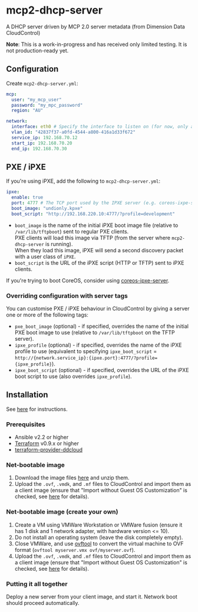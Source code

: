 # mcp2-dhcp-server
A DHCP server driven by MCP 2.0 server metadata (from Dimension Data CloudControl)

**Note**: This is a work-in-progress and has received only limited testing. It is not production-ready yet.

## Configuration
Create `mcp2-dhcp-server.yml`:

```yaml
mcp:
  user: "my_mcp_user"
  password: "my_mpc_password"
  region: "AU"

network:
  interface: eth0 # Specify the interface to listen on (for now, only a single interface is supported).
  vlan_id: "42837f37-a0fd-4544-a800-416a1d33f672"
  service_ip: 192.168.70.12
  start_ip: 192.168.70.20
  end_ip: 192.168.70.30
```

## PXE / iPXE
If you're using iPXE, add the following to `mcp2-dhcp-server.yml`:

```yaml
ipxe:
  enable: true
  port: 4777 # The TCP port used by the IPXE server (e.g. coreos-ixpe-server). Usually matches boot_script below.
  boot_image: "undionly.kpxe"
  boot_script: "http://192.168.220.10:4777/?profile=development"
```

* `boot_image` is the name of the initial iPXE boot image file (relative to `/var/lib/tftpboot`) sent to regular PXE clients.  
PXE clients will load this image via TFTP (from the server where `mcp2-dhcp-server` is running).  
When they load this image, iPXE will send a second discovery packet with a user class of `iPXE`.
* `boot_script` is the URL of the iPXE script (HTTP or TFTP) sent to iPXE clients.

If you're trying to boot CoreOS, consider using [coreos-ipxe-server](https://github.com/kelseyhightower/coreos-ipxe-server).

### Overriding configuration with server tags

You can customise PXE / iPXE behaviour in CloudControl by giving a server one or more of the following tags:

* `pxe_boot_image` (optional) - if specified, overrides the name of the initial PXE boot image to use (relative to `/var/lib/tftpboot` on the TFTP server).
* `ipxe_profile` (optional) - if specified, overrides the name of the iPXE profile to use (equivalent to specifying `ipxe_boot_script` = `http://{network.service_ip}:{ipxe.port}:4777/?profile={ipxe_profile}`).
* `ipxe_boot_script` (optional) - if specified, overrides the URL of the iPXE boot script to use (also overrides `ipxe_profile`).

## Installation

See [here](installer/README.md) for instructions.

### Prerequisites

* Ansible v2.2 or higher
* [Terraform](https://terraform.io/) v0.9.x or higher
* [terraform-provider-ddcloud](https://github.com/DimensionDataResearch/dd-cloud-compute-terraform/releases/download/v1.3.0-alpha3/terraform-provider-ddcloud.v1.3.0-alpha3.linux-amd64.zip)

### Net-bootable image

1. Download the image files [here](https://ddcbu.blob.core.windows.net/public/mcp/net-boot.zip) and unzip them.
2. Upload the `.ovf`, `.vmdk`, and `.mf` files to CloudControl and import them as a client image (ensure that "Import without Guest OS Customization" is checked, see [here](https://docs.mcp-services.net/display/CCD/How+to+Import+an+OVF+Package+as+a+Client+Image) for details).

### Net-bootable image (create your own)

1. Create a VM using VMWare Workstation or VMWare fusion (ensure it has 1 disk and 1 network adapter, with hardware version <= 10).
2. Do not install an operating system (leave the disk completely empty).
3. Close VMWare, and use [ovftool](https://my.vmware.com/web/vmware/details?downloadGroup=OVFTOOL400&productId=353) to convert the virtual machine to OVF format (`ovftool myserver.vmx ovf/myserver.ovf`).
4. Upload the `.ovf`, `.vmdk`, and `.mf` files to CloudControl and import them as a client image (ensure that "Import without Guest OS Customization" is checked, see [here](https://docs.mcp-services.net/display/CCD/How+to+Import+an+OVF+Package+as+a+Client+Image) for details).

### Putting it all together

Deploy a new server from your client image, and start it. Network boot should proceed automatically.
